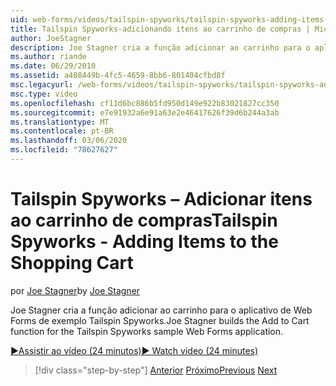 ```yaml
---
uid: web-forms/videos/tailspin-spyworks/tailspin-spyworks-adding-items-to-the-shopping-cart
title: Tailspin Spyworks-adicionando itens ao carrinho de compras | Microsoft Docs
author: JoeStagner
description: Joe Stagner cria a função adicionar ao carrinho para o aplicativo de Web Forms de exemplo Tailspin Spyworks.
ms.author: riande
ms.date: 06/29/2010
ms.assetid: a408449b-4fc5-4659-8bb6-801404cfbd8f
msc.legacyurl: /web-forms/videos/tailspin-spyworks/tailspin-spyworks-adding-items-to-the-shopping-cart
msc.type: video
ms.openlocfilehash: cf11d6bc886b5fd950d149e922b83021827cc350
ms.sourcegitcommit: e7e91932a6e91a63e2e46417626f39d6b244a3ab
ms.translationtype: MT
ms.contentlocale: pt-BR
ms.lasthandoff: 03/06/2020
ms.locfileid: "78627627"
---
```

# <a name="tailspin-spyworks---adding-items-to-the-shopping-cart"></a><span data-ttu-id="fa51d-103">Tailspin Spyworks – Adicionar itens ao carrinho de compras</span><span class="sxs-lookup"><span data-stu-id="fa51d-103">Tailspin Spyworks - Adding Items to the Shopping Cart</span></span>

<span data-ttu-id="fa51d-104">por [Joe Stagner](https://github.com/JoeStagner)</span><span class="sxs-lookup"><span data-stu-id="fa51d-104">by [Joe Stagner](https://github.com/JoeStagner)</span></span>

<span data-ttu-id="fa51d-105">Joe Stagner cria a função adicionar ao carrinho para o aplicativo de Web Forms de exemplo Tailspin Spyworks.</span><span class="sxs-lookup"><span data-stu-id="fa51d-105">Joe Stagner builds the Add to Cart function for the Tailspin Spyworks sample Web Forms application.</span></span>

[<span data-ttu-id="fa51d-106">&#9654;Assistir ao vídeo (24 minutos)</span><span class="sxs-lookup"><span data-stu-id="fa51d-106">&#9654; Watch video (24 minutes)</span></span>](https://channel9.msdn.com/Blogs/ASP-NET-Site-Videos/tailspin-spyworks-adding-items-to-the-shopping-cart)

> [!div class="step-by-step"]
> <span data-ttu-id="fa51d-107">[Anterior](tailspin-spyworks-display-per-product-details.md)
> [Próximo](tailspin-spyworks-display-shopping-cart.md)</span><span class="sxs-lookup"><span data-stu-id="fa51d-107">[Previous](tailspin-spyworks-display-per-product-details.md)
[Next](tailspin-spyworks-display-shopping-cart.md)</span></span>
